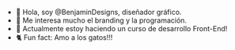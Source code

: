 - 👋 Hola, soy @BenjaminDesigns, diseñador gráfico.
- 👀 Me interesa mucho el branding y la programación.
- 🌱 Actualmente estoy haciendo un curso de desarrollo Front-End!
- 🐈 Fun fact: Amo a los gatos!!!

<!---
I'm also learning how GitHub works!
--->

